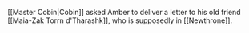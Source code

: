 [[Master Cobin|Cobin]] asked Amber to deliver a letter to his old friend [[Maia-Zak Torrn d'Tharashk]], who is supposedly in [[Newthrone]].